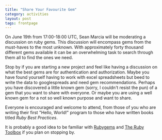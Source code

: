 ```yaml
---
title: "Share Your Favourite Gem"
category: activities
layout: post
tags: frontpage
---
```


On June 19th from 17:00-18:00 UTC, Sean Marcia will be moderating a discussion
on ruby gems. This discussion will encompass gems from the must-haves to the
most unknown. With approximately forty thousand different gems available it
can be an overwhelming task to search through them all to find the ones we
need.

Stop by if you are starting a new project and feel like having a discussion on
what the best gems are for authentication and authorization. Maybe you have
found yourself having to work with excel spreadsheets but beed to write the
data to googlespreads and need gem recommendations. Perhaps you have
discovered a little known gem (sorry, I couldn't resist the pun) of a gem that
you want to share with everyone. Or maybe you are using a well known gem for a
not so well known purpose and want to share.

Everyone is encouraged and welcome to attend, from those of you who are
writing their first "Hello, World!" program to those who have written books
titled _Ruby Best Practices_.

It is probably a good idea to be familiar with [Rubygems](http://rubygems.org)
and [The Ruby Toolbox](https://www.ruby-toolbox.com/) if you plan on stopping
by.

